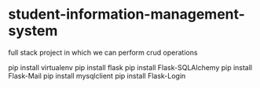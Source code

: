 # student-information-management-system
 full stack project in which  we can perform crud operations 
 
 
 pip install virtualenv
 pip install flask
 pip install Flask-SQLAlchemy
 pip install Flask-Mail
 pip install mysqlclient
 pip install Flask-Login
 
 
